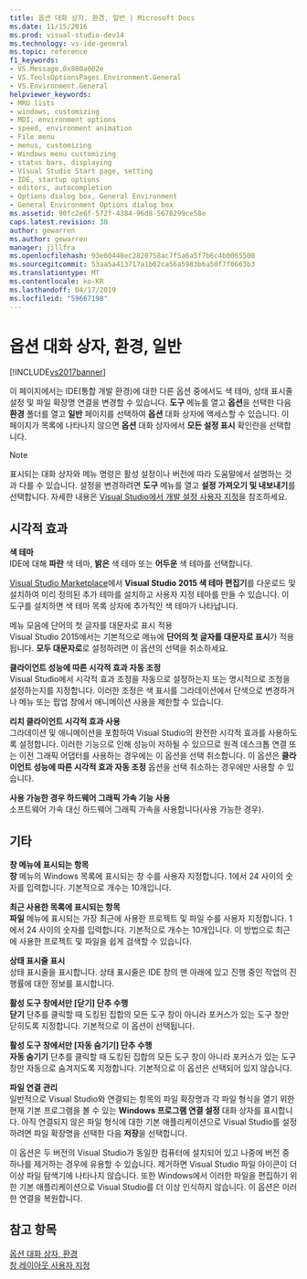 ```yaml
---
title: 옵션 대화 상자, 환경, 일반 | Microsoft Docs
ms.date: 11/15/2016
ms.prod: visual-studio-dev14
ms.technology: vs-ide-general
ms.topic: reference
f1_keywords:
- VS.Message.0x800a002e
- VS.ToolsOptionsPages.Environment.General
- VS.Environment.General
helpviewer_keywords:
- MRU lists
- windows, customizing
- MDI, environment options
- speed, environment animation
- File menu
- menus, customizing
- Windows menu customizing
- status bars, displaying
- Visual Studio Start page, setting
- IDE, startup options
- editors, autocompletion
- Options dialog box, General Environment
- General Environment Options dialog box
ms.assetid: 90fc2e6f-572f-4384-96d8-5678299ce58e
caps.latest.revision: 38
author: gewarren
ms.author: gewarren
manager: jillfra
ms.openlocfilehash: 93e60448ec2820758ac7f5a6a5f7b6c4b0065500
ms.sourcegitcommit: 53aa5a413717a1b62ca56a5983b6a50f7f0663b3
ms.translationtype: MT
ms.contentlocale: ko-KR
ms.lasthandoff: 04/17/2019
ms.locfileid: "59667198"
---
```

# <a name="general-environment-options-dialog-box"></a>옵션 대화 상자, 환경, 일반
[!INCLUDE[vs2017banner](../../includes/vs2017banner.md)]

이 페이지에서는 IDE(통합 개발 환경)에 대한 다른 옵션 중에서도 색 테마, 상태 표시줄 설정 및 파일 확장명 연결을 변경할 수 있습니다. **도구** 메뉴를 열고 **옵션**을 선택한 다음 **환경** 폴더를 열고 **일반** 페이지를 선택하여 **옵션** 대화 상자에 액세스할 수 있습니다. 이 페이지가 목록에 나타나지 않으면 **옵션** 대화 상자에서 **모든 설정 표시** 확인란을 선택합니다.  
  
> [!NOTE]
>  표시되는 대화 상자와 메뉴 명령은 활성 설정이나 버전에 따라 도움말에서 설명하는 것과 다를 수 있습니다. 설정을 변경하려면 **도구** 메뉴를 열고 **설정 가져오기 및 내보내기**를 선택합니다. 자세한 내용은 [Visual Studio에서 개발 설정 사용자 지정](http://msdn.microsoft.com/22c4debb-4e31-47a8-8f19-16f328d7dcd3)을 참조하세요.  
  
## <a name="visual-experience"></a>시각적 효과  
 **색 테마**  
 IDE에 대해 **파란** 색 테마, **밝은** 색 테마 또는 **어두운** 색 테마를 선택합니다.  
  
 [Visual Studio Marketplace](https://marketplace.visualstudio.com)에서 **Visual Studio 2015 색 테마 편집기**를 다운로드 및 설치하여 미리 정의된 추가 테마를 설치하고 사용자 지정 테마를 만들 수 있습니다. 이 도구를 설치하면 색 테마 목록 상자에 추가적인 색 테마가 나타납니다.  
  
 메뉴 모음에 단어의 첫 글자를 대문자로 표시 적용  
 Visual Studio 2015에서는 기본적으로 메뉴에 **단어의 첫 글자를 대문자로 표시**가 적용됩니다. **모두 대문자로**로 설정하려면 이 옵션의 선택을 취소하세요.  
  
 **클라이언트 성능에 따른 시각적 효과 자동 조정**  
 Visual Studio에서 시각적 효과 조정을 자동으로 설정하는지 또는 명시적으로 조정을 설정하는지를 지정합니다. 이러한 조정은 색 표시를 그라데이션에서 단색으로 변경하거나 메뉴 또는 팝업 창에서 애니메이션 사용을 제한할 수 있습니다.  
  
 **리치 클라이언트 시각적 효과 사용**  
 그라데이션 및 애니메이션을 포함하여 Visual Studio의 완전한 시각적 효과를 사용하도록 설정합니다. 이러한 기능으로 인해 성능이 저하될 수 있으므로 원격 데스크톱 연결 또는 이전 그래픽 어댑터를 사용하는 경우에는 이 옵션을 선택 취소합니다. 이 옵션은 **클라이언트 성능에 따른 시각적 효과 자동 조정** 옵션을 선택 취소하는 경우에만 사용할 수 있습니다.  
  
 **사용 가능한 경우 하드웨어 그래픽 가속 기능 사용**  
 소프트웨어 가속 대신 하드웨어 그래픽 가속을 사용합니다(사용 가능한 경우).  
  
## <a name="other"></a>기타  
 **창 메뉴에 표시되는 항목**  
 **창** 메뉴의 Windows 목록에 표시되는 창 수를 사용자 지정합니다. 1에서 24 사이의 숫자를 입력합니다. 기본적으로 개수는 10개입니다.  
  
 **최근 사용한 목록에 표시되는 항목**  
 **파일** 메뉴에 표시되는 가장 최근에 사용한 프로젝트 및 파일 수를 사용자 지정합니다. 1에서 24 사이의 숫자를 입력합니다. 기본적으로 개수는 10개입니다. 이 방법으로 최근에 사용한 프로젝트 및 파일을 쉽게 검색할 수 있습니다.  
  
 **상태 표시줄 표시**  
 상태 표시줄을 표시합니다. 상태 표시줄은 IDE 창의 맨 아래에 있고 진행 중인 작업의 진행률에 대한 정보를 표시합니다.  
  
 **활성 도구 창에서만 [닫기] 단추 수행**  
 **닫기** 단추를 클릭할 때 도킹된 집합의 모든 도구 창이 아니라 포커스가 있는 도구 창만 닫히도록 지정합니다. 기본적으로 이 옵션이 선택됩니다.  
  
 **활성 도구 창에서만 [자동 숨기기] 단추 수행**  
 **자동 숨기기** 단추를 클릭할 때 도킹된 집합의 모든 도구 창이 아니라 포커스가 있는 도구 창만 자동으로 숨겨지도록 지정합니다. 기본적으로 이 옵션은 선택되어 있지 않습니다.  
  
 **파일 연결 관리**  
 일반적으로 Visual Studio와 연결되는 항목의 파일 확장명과 각 파일 형식을 열기 위한 현재 기본 프로그램을 볼 수 있는 **Windows 프로그램 연결 설정** 대화 상자를 표시합니다. 아직 연결되지 않은 파일 형식에 대한 기본 애플리케이션으로 Visual Studio를 설정하려면 파일 확장명을 선택한 다음 **저장**을 선택합니다.  
  
 이 옵션은 두 버전의 Visual Studio가 동일한 컴퓨터에 설치되어 있고 나중에 버전 중 하나를 제거하는 경우에 유용할 수 있습니다. 제거하면 Visual Studio 파일 아이콘이 더 이상 파일 탐색기에 나타나지 않습니다. 또한 Windows에서 이러한 파일을 편집하기 위한 기본 애플리케이션으로 Visual Studio를 더 이상 인식하지 않습니다. 이 옵션은 이러한 연결을 복원합니다.  
  
## <a name="see-also"></a>참고 항목  
 [옵션 대화 상자, 환경](../../ide/reference/environment-options-dialog-box.md)   
 [창 레이아웃 사용자 지정](../../ide/customizing-window-layouts-in-visual-studio.md)
